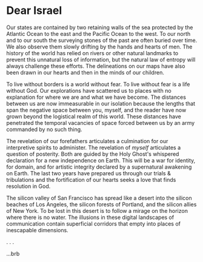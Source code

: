 # Dear Israel

Our states are contained by two retaining walls of the sea protected by the Atlantic Ocean to the east and the Pacific Ocean to the west. To our north and to our south the surveying stones of the past are often buried over time. We also observe them slowly drifting by the hands and hearts of men. The history of the world has relied on rivers or other natural landmarks to prevent this unnatural loss of information, but the natural law of entropy will always challenge these efforts. The delineations on our maps have also been drawn in our hearts and then in the minds of our children.

To live without borders is a world without fear. To live without fear is a life without God. Our explorations have scattered us to places with no explanation for where we are and what we have become. The distances between us are now immeasurable in our isolation because the lengths that span the negative space between you, myself, and the reader have now grown beyond the logistical realm of this world. These distances have penetrated the temporal vacancies of space forced between us by an army commanded by no such thing.

The revelation of our forefathers articulates a culmination for our interpretive spirits to administer. The revelation of _myself_ articulates a question of posterity. Both are guided by the Holy Ghost's whispered declaration for a new independence on Earth. This will be a war for identity, for domain, and for artistic integrity declared by a supernatural awakening on Earth. The last two years have prepared us through our trials & tribulations and the fortification of our hearts seeks a love that finds resolution in God.

The silicon valley of San Francisco has spread like a desert into the silicon beaches of Los Angeles, the silicon forests of Portland, and the silicon allies of New York. To be lost in this desert is to follow a mirage on the horizon where there is no water. The illusions in these digital landscapes of communication contain superficial corridors that empty into places of inescapable dimensions.

. . .

...brb